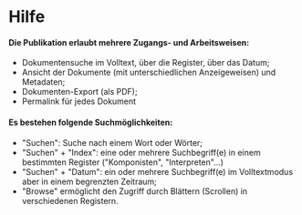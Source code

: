 # Hilfe
#### Die Publikation erlaubt mehrere Zugangs- und Arbeitsweisen:

* Dokumentensuche im Volltext, über die Register, über das Datum;
* Ansicht der Dokumente (mit unterschiedlichen Anzeigeweisen) und Metadaten;
* Dokumenten-Export (als PDF);
* Permalink für jedes Dokument

#### Es bestehen folgende Suchmöglichkeiten:

* "Suchen": Suche nach einem Wort oder Wörter;
* "Suchen" + "Index": eine oder mehrere Suchbegriff(e) in einem bestimmten Register ("Komponisten", "Interpreten"...)
* "Suchen" + "Datum": ein oder mehrere Suchbegriff(e) im Volltextmodus aber in einem begrenzten Zeitraum;
* "Browse" ermöglicht den Zugriff durch Blättern (Scrollen) in verschiedenen Registern.
